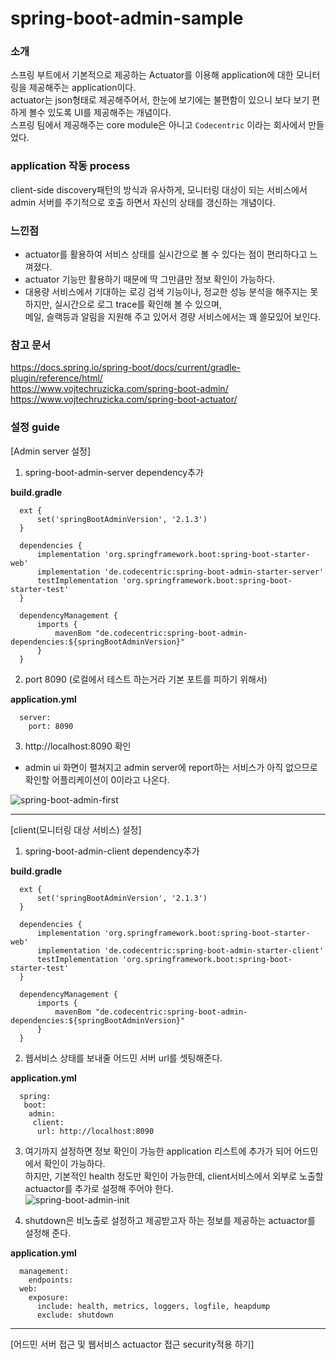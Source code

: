 # spring-boot-admin-sample

###  소개  
스프링 부트에서 기본적으로 제공하는 Actuator를 이용해 application에 대한 모니터링을 제공해주는 application이다.  
actuator는 json형태로 제공해주어서, 한눈에 보기에는 불편함이 있으니 보다 보기 편하게 볼수 있도록 UI를 제공해주는 개념이다.  
스프링 팀에서 제공해주는 core module은 아니고 `Codecentric` 이라는 회사에서 만들었다.

###  application 작동 process  
client-side discovery패턴의 방식과 유사하게, 모니터링 대상이 되는 서비스에서 admin 서버를 주기적으로
호출 하면서 자신의 상태를 갱신하는 개념이다.

### 느낀점  
* actuator를 활용하여 서비스 상태를 실시간으로 볼 수 있다는 점이 편리하다고 느껴졌다.  
* actuator 기능만 활용하기 때문에 딱 그만큼만 정보 확인이 가능하다.  
* 대용량 서비스에서 기대하는 로깅 검색 기능이나, 정교한 성능 분석을 해주지는 못하지만, 실시간으로 로그 trace를 확인해 볼 수 있으며,  
 메일, 슬랙등과 알림을 지원해 주고 있어서 경량 서비스에서는 꽤 쓸모있어 보인다.

### 참고 문서  
https://docs.spring.io/spring-boot/docs/current/gradle-plugin/reference/html/  
https://www.vojtechruzicka.com/spring-boot-admin/  
https://www.vojtechruzicka.com/spring-boot-actuator/  

### 설정 guide  

[Admin server 설정]

1. spring-boot-admin-server dependency추가  

  **build.gradle**
  ~~~
    ext {
        set('springBootAdminVersion', '2.1.3')
    }
    
    dependencies {
        implementation 'org.springframework.boot:spring-boot-starter-web'
        implementation 'de.codecentric:spring-boot-admin-starter-server'
        testImplementation 'org.springframework.boot:spring-boot-starter-test'
    }
    
    dependencyManagement {
        imports {
            mavenBom "de.codecentric:spring-boot-admin-dependencies:${springBootAdminVersion}"
        }
    }
  ~~~

2. port 8090 (로컬에서 테스트 하는거라 기본 포트를 피하기 위해서)

  **application.yml**
  ~~~
    server:
      port: 8090
  ~~~

3. http://localhost:8090 확인
  - admin ui 화면이 펼쳐지고 admin server에 report하는 서비스가 아직 없으므로 확인할 어플리케이션이 0이라고 나온다.

![spring-boot-admin-first](https://user-images.githubusercontent.com/6405201/54019139-c8887d00-41cd-11e9-8987-e3316fbbc740.png)

---

[client(모니터링 대상 서비스) 설정]

1. spring-boot-admin-client dependency추가  

  **build.gradle**
  ~~~
    ext {
        set('springBootAdminVersion', '2.1.3')
    }
    
    dependencies {
        implementation 'org.springframework.boot:spring-boot-starter-web'
        implementation 'de.codecentric:spring-boot-admin-starter-client'
        testImplementation 'org.springframework.boot:spring-boot-starter-test'
    }
    
    dependencyManagement {
        imports {
            mavenBom "de.codecentric:spring-boot-admin-dependencies:${springBootAdminVersion}"
        }
    }
  ~~~

2. 웹서비스 상태를 보내줄 어드민 서버 url를 셋팅해준다. 

  **application.yml**
  ~~~
    spring:
     boot:
      admin:
       client:
        url: http://localhost:8090
  ~~~

3. 여기까지 설정하면 정보 확인이 가능한 application 리스트에 추가가 되어 어드민에서 확인이 가능하다.  
   하지만, 기본적인 health 정도만 확인이 가능한데, client서비스에서 외부로 노출할 actuactor를 추가로 설정해 주어야 한다.       
![spring-boot-admin-init](https://user-images.githubusercontent.com/6405201/54019226-04bbdd80-41ce-11e9-9a21-7dd6d732d67b.png)

4. shutdown은 비노출로 설정하고 제공받고자 하는 정보를 제공하는 actuactor를 설정해 준다.

  **application.yml**
  ~~~
    management:
      endpoints:
    web:
      exposure:
        include: health, metrics, loggers, logfile, heapdump
        exclude: shutdown
  ~~~

---
[어드민 서버 접근 및 웹서비스 actuactor 접근 security적용 하기]

